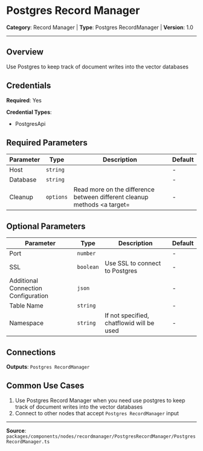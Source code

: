 # Postgres Record Manager

**Category**: Record Manager | **Type**: Postgres RecordManager | **Version**: 1.0

---

## Overview

Use Postgres to keep track of document writes into the vector databases

## Credentials

**Required**: Yes

**Credential Types**:
- PostgresApi

## Required Parameters

| Parameter | Type | Description | Default |
|-----------|------|-------------|---------|
| Host | `string` |  | - |
| Database | `string` |  | - |
| Cleanup | `options` | Read more on the difference between different cleanup methods <a target= | - |

## Optional Parameters

| Parameter | Type | Description | Default |
|-----------|------|-------------|---------|
| Port | `number` |  | - |
| SSL | `boolean` | Use SSL to connect to Postgres | - |
| Additional Connection Configuration | `json` |  | - |
| Table Name | `string` |  | - |
| Namespace | `string` | If not specified, chatflowid will be used | - |

## Connections

**Outputs**: `Postgres RecordManager`

## Common Use Cases

1. Use Postgres Record Manager when you need use postgres to keep track of document writes into the vector databases
2. Connect to other nodes that accept `Postgres RecordManager` input

---

**Source**: `packages/components/nodes/recordmanager/PostgresRecordManager/PostgresRecordManager.ts`